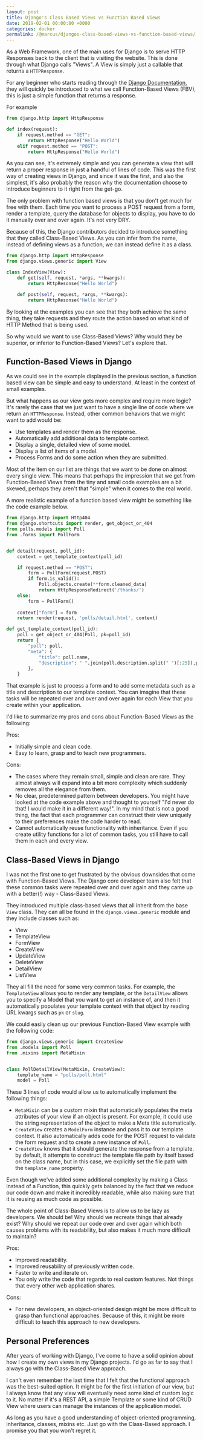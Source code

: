 ```yaml
---
layout: post
title: Django's Class Based Views vs Function Based Views
date: 2019-02-01 00:00:00 +0000
categories: docker
permalink: /@marcus/djangos-class-based-views-vs-function-based-views/
---
```


As a Web Framework, one of the main uses for Django is to serve HTTP Responses back to the client that is visiting the website. This is done through what Django calls "Views". A View is simply just a callable that returns a `HTTPResponse`.

For any beginner who starts reading through the [Django Documentation](https://docs.djangoproject.com), they will quickly be introduced to what we call Function-Based Views (FBV), this is just a simple function that returns a response.

For example

```python
from django.http import HttpResponse

def index(request):
    if request.method == "GET":
        return HttpResponse("Hello World")
    elif request.method == "POST":
        return HttpResponse("Hello World")
```

As you can see, it's extremely simple and you can generate a view that will return a proper response in just a handful of lines of code. This was the first way of creating views in Django, and since it was the first, and also the simplest, it's also probably the reason why the documentation choose to introduce beginners to it right from the get-go.

The only problem with function based views is that you don't get much for free with them. Each time you want to process a POST request from a form, render a template, query the database for objects to display, you have to do it manually over and over again. It's not very DRY.

Because of this, the Django contributors decided to introduce something that they called Class-Based Views. As you can infer from the name, instead of defining views as a function, we can instead define it as a class.

```python
from django.http import HttpResponse
from django.views.generic import View

class IndexView(View):
    def get(self, request, *args, **kwargs):
        return HttpResonse("Hello World")

    def post(self, request, *args, **kwargs):
        return HttpResonse("Hello World")
```

By looking at the examples you can see that they both achieve the same thing, they take requests and they route the action based on what kind of HTTP Method that is being used. 

So why would we want to use Class-Based Views? Why would they be superior, or inferior to Function-Based Views? Let's explore that.

## Function-Based Views in Django
As we could see in the example displayed in the previous section, a function based view can be simple and easy to understand. At least in the context of small examples. 

But what happens as our view gets more complex and require more logic? It's rarely the case that we just want to have a single line of code where we return an `HTTPResponse`. Instead, other common behaviors that we might want to add would be:

- Use templates and render them as the response.
- Automatically add additional data to template context.
- Display a single, detailed view of some model.
- Display a list of items of a model.
- Process Forms and do some action when they are submitted.

Most of the item on our list are things that we want to be done on almost every single view. This means that perhaps the impression that we get from Function-Based Views from the tiny and small code examples are a bit skewed, perhaps they aren't that "simple" when it comes to the real world.

A more realistic example of a function based view might be something like the code example below.

```python
from django.http import Http404
from django.shortcuts import render, get_object_or_404
from polls.models import Poll
from .forms import PollForm


def detail(request, poll_id):
    context = get_template_context(poll_id)

    if request.method == "POST":
        form = PollForm(request.POST)
        if form.is_valid():
            Poll.objects.create(**form.cleaned_data)
            return HttpResponseRedirect('/thanks/')
    else:
        form = PollForm()
    
    context["form"] = form
    return render(request, 'polls/detail.html', context)

def get_template_context(poll_id):
    poll = get_object_or_404(Poll, pk=poll_id)
    return {
        "poll": poll,
        "meta": {
            "title": poll.name,
            "description": " ".join(poll.description.split(" ")[:25]),poll.description
        },
    }
```

That example is just to process a form and to add some metadata such as a title and description to our template context. You can imagine that these tasks will be repeated over and over and over again for each View that you create within your application.

I'd like to summarize my pros and cons about Function-Based Views as the following:

Pros:

- Initially simple and clean code.
- Easy to learn, grasp and to teach new programmers.

Cons:

- The cases where they remain small, simple and clean are rare. They almost always will expand into a bit more complexity which suddenly removes all the elegance from them.
- No clear, predetermined pattern between developers. You might have looked at the code example above and thought to yourself "I'd never do that! I would make it in a different way!". In my mind that is not a good thing, the fact that each programmer can construct their view uniquely to their preferences make the code harder to read.
- Cannot automatically reuse functionality with inheritance. Even if you create utility functions for a lot of common tasks, you still have to call them in each and every view. 

## Class-Based Views in Django
I was not the first one to get frustrated by the obvious downsides that come with Function-Based Views. The Django core developer team also felt that these common tasks were repeated over and over again and they came up with a better(!) way - Class-Based Views.

They introduced multiple class-based views that all inherit from the base `View` class. They can all be found in the `django.views.generic` module and they include classes such as:

- View
- TemplateView
- FormView
- CreateView
- UpdateView
- DeleteView
- DetailView
- ListView

They all fill the need for some very common tasks. For example, the `TemplateView` allows you to render any template, or the `DetailView` allows you to specify a Model that you want to get an instance of, and then it automatically populates your template context with that object by reading URL kwargs such as `pk` or `slug`.

We could easily clean up our previous Function-Based View example with the following code:

```python
from django.views.generic import CreateView
from .models import Poll
from .mixins import MetaMixin


class PollDetailView(MetaMixin, CreateView):
    template_name = "polls/poll.html"
    model = Poll
```

These 3 lines of code would allow us to automatically implement the following things:

- `MetaMixin` can be a custom mixin that automatically populates the meta attributes of your view if an object is present. For example, it could use the string representation of the object to make a Meta title automatically.
- `CreateView` creates a `ModelForm` instance and pass it to our template context. It also automatically adds code for the POST request to validate the form request and to create a new instance of `Poll`.
- `CreateView` knows that it should generate the response from a template. by default, it attempts to construct the template file path by itself based on the class name, but in this case, we explicitly set the file path with the `template_name` property.

Even though we've added some additional complexity by making a Class instead of a Function, this quickly gets balanced by the fact that we reduce our code down and make it incredibly readable, while also making sure that it is reusing as much code as possible.

The whole point of Class-Based Views is to allow us to be lazy as developers. We should be! Why should we recreate things that already exist? Why should we repeat our code over and over again which both causes problems with its readability, but also makes it much more difficult to maintain?

Pros:

- Improved readability.
- Improved reusability of previously written code.
- Faster to write and iterate on. 
- You only write the code that regards to real custom features. Not things that every other web application shares.

Cons:

- For new developers, an object-oriented design might be more difficult to grasp than functional approaches. Because of this, it might be more difficult to teach this approach to new developers.

## Personal Preferences
After years of working with Django, I've come to have a solid opinion about how I create my own views in my Django projects. I'd go as far to say that I always go with the Class-Based View approach.

I can't even remember the last time that I felt that the functional approach was the best-suited option. It might be for the first initiation of our view, but I always know that any view will eventually need some kind of custom logic to it. No matter if it's a REST API, a simple Template or some kind of CRUD View where users can manage the instances of the application model.

As long as you have a good understanding of object-oriented programming, inheritance, classes, mixins etc. Just go with the Class-Based approach. I promise you that you won't regret it.
